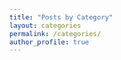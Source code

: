 ```yaml
---
title: "Posts by Category"
layout: categories
permalink: /categories/
author_profile: true
---
```

<!-- Google tag (gtag.js) -->
<script async src="https://www.googletagmanager.com/gtag/js?id=G-04ZQ48HPLD"></script>
<script>
  window.dataLayer = window.dataLayer || [];
  function gtag(){dataLayer.push(arguments);}
  gtag('js', new Date());

  gtag('config', 'G-04ZQ48HPLD');
</script>
